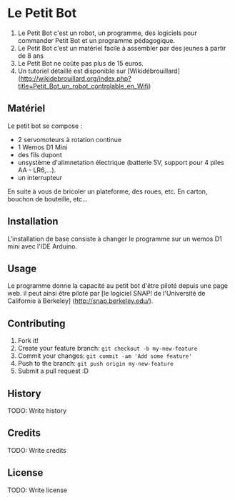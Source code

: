 # Le Petit Bot
1. Le Petit Bot c'est un robot, un programme, des logiciels pour commander Petit Bot et un programme pédagogique.
2. Le Petit Bot c'est un matériel facile à assembler par des jeunes à partir de 8 ans
3. Le Petit Bot ne coûte pas plus de 15 euros.
4. Un tutoriel détaillé est disponible sur [Wikidébrouillard] (http://wikidebrouillard.org/index.php?title=Petit_Bot_un_robot_controlable_en_Wifi)

## Matériel
Le petit bot se compose :
* 2 servomoteurs à rotation continue
* 1 Wemos D1 Mini
* des fils dupont
* unsystème d'alimnetation électrique (batterie 5V, support pour 4 piles AA - LR6,...).
* un interrupteur

En suite à vous de bricoler un plateforme, des roues, etc.
En carton, bouchon de bouteille, etc...

## Installation
L'installation de base consiste à changer le programme sur un wemos D1 mini avec l'IDE Arduino.

## Usage
Le programme donne la capacité au petit bot d'être piloté depuis une page web.
il peut ainsi être piloté par [le logiciel SNAP! de l'Université de Californie à Berkeley] (http://snap.berkeley.edu/).

## Contributing

1. Fork it!
2. Create your feature branch: `git checkout -b my-new-feature`
3. Commit your changes: `git commit -am 'Add some feature'`
4. Push to the branch: `git push origin my-new-feature`
5. Submit a pull request :D

## History

TODO: Write history

## Credits

TODO: Write credits

## License

TODO: Write license

